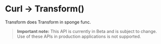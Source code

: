 # Curl -> Transform()
Transform does Transform in sponge func.
> **Important note:** This API is currently in Beta and is subject to change. Use of these APIs in production applications is not supported.





